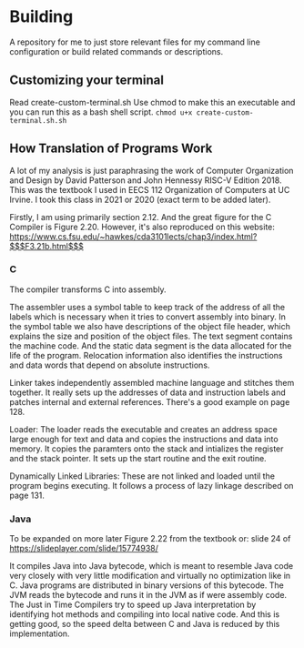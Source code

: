 # Building
A repository for me to just store relevant files for my command line configuration or build related commands or descriptions.

## Customizing your terminal
Read create-custom-terminal.sh
Use chmod to make this an executable and you can run this as a bash shell script.
`chmod u+x create-custom-terminal.sh.sh`

## How Translation of Programs Work
A lot of my analysis is just paraphrasing the work of Computer Organization and Design by David Patterson and John Hennessy RISC-V Edition 2018. This was the textbook I used in EECS 112 Organization of Computers at UC Irvine. I took this class in 2021 or 2020 (exact term to be added later).

Firstly, I am using primarily section 2.12. And the great figure for the C Compiler is Figure 2.20. However, it's also reproduced on this website: https://www.cs.fsu.edu/~hawkes/cda3101lects/chap3/index.html?$$$F3.21b.html$$$

### C
The compiler transforms C into assembly.

The assembler uses a symbol table to keep track of the address of all the labels which is necessary when it tries to convert assembly into binary. In the symbol table we also have descriptions of the object file header, which explains the size and position of the object files. The text segment contains the machine code. And the static data segment is the data allocated for the life of the program. Relocation information also identifies the instructions and data words that depend on absolute instructions.

Linker takes independently assembled machine language and stitches them together. It really sets up the addresses of data and instruction labels and patches internal and external references. There's a good example on page 128.

Loader: The loader reads the executable and creates an address space large enough for text and data and copies the instructions and data into memory. It copies the paramters onto the stack and intializes the register and the stack pointer. It sets up the start routine and the exit routine.

Dynamically Linked Libraries: These are not linked and loaded until the program begins executing. It follows a process of lazy linkage described on page 131.

### Java
To be expanded on more later
Figure 2.22 from the textbook or: slide 24 of https://slideplayer.com/slide/15774938/

It compiles Java into Java bytecode, which is meant to resemble Java code very closely with very little modification and virtually no optimization like in C. Java programs are distributed in binary versions of this bytecode. The JVM reads the bytecode and runs it in the JVM as if were assembly code. The Just in Time Compilers try to speed up Java interpretation by identifying hot methods and compiling into local native code. And this is getting good, so the speed delta between C and Java is reduced by this implementation.

